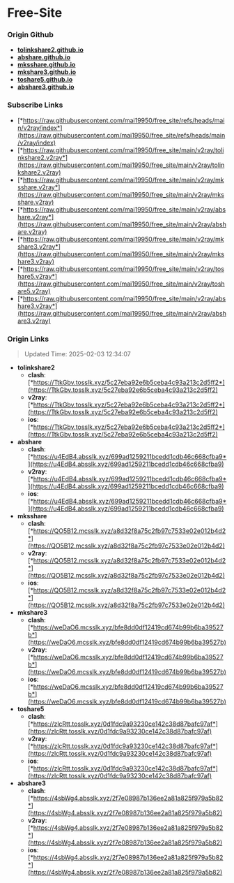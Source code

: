 # Free-Site

### Origin Github

- [**tolinkshare2.github.io**](https://github.com/tolinkshare2/tolinkshare2.github.io)
- [**abshare.github.io**](https://github.com/abshare/abshare.github.io)
- [**mksshare.github.io**](https://github.com/mksshare/mksshare.github.io)
- [**mkshare3.github.io**](https://github.com/mkshare3/mkshare3.github.io)
- [**toshare5.github.io**](https://github.com/toshare5/toshare5.github.io)
- [**abshare3.github.io**](https://github.com/abshare3/abshare3.github.io)

### Subscribe Links

- [*https://raw.githubusercontent.com/mai19950/free_site/refs/heads/main/v2ray/index*](https://raw.githubusercontent.com/mai19950/free_site/refs/heads/main/v2ray/index)
- [*https://raw.githubusercontent.com/mai19950/free_site/main/v2ray/tolinkshare2.v2ray*](https://raw.githubusercontent.com/mai19950/free_site/main/v2ray/tolinkshare2.v2ray)
- [*https://raw.githubusercontent.com/mai19950/free_site/main/v2ray/mksshare.v2ray*](https://raw.githubusercontent.com/mai19950/free_site/main/v2ray/mksshare.v2ray)
- [*https://raw.githubusercontent.com/mai19950/free_site/main/v2ray/abshare.v2ray*](https://raw.githubusercontent.com/mai19950/free_site/main/v2ray/abshare.v2ray)
- [*https://raw.githubusercontent.com/mai19950/free_site/main/v2ray/mkshare3.v2ray*](https://raw.githubusercontent.com/mai19950/free_site/main/v2ray/mkshare3.v2ray)
- [*https://raw.githubusercontent.com/mai19950/free_site/main/v2ray/toshare5.v2ray*](https://raw.githubusercontent.com/mai19950/free_site/main/v2ray/toshare5.v2ray)
- [*https://raw.githubusercontent.com/mai19950/free_site/main/v2ray/abshare3.v2ray*](https://raw.githubusercontent.com/mai19950/free_site/main/v2ray/abshare3.v2ray)

### Origin Links

> Updated Time: 2025-02-03 12:34:07

- **tolinkshare2**
  - **clash**: [*https://TtkGbv.tosslk.xyz/5c27eba92e6b5ceba4c93a213c2d5ff2*](https://TtkGbv.tosslk.xyz/5c27eba92e6b5ceba4c93a213c2d5ff2)
  - **v2ray**: [*https://TtkGbv.tosslk.xyz/5c27eba92e6b5ceba4c93a213c2d5ff2*](https://TtkGbv.tosslk.xyz/5c27eba92e6b5ceba4c93a213c2d5ff2)
  - **ios**: [*https://TtkGbv.tosslk.xyz/5c27eba92e6b5ceba4c93a213c2d5ff2*](https://TtkGbv.tosslk.xyz/5c27eba92e6b5ceba4c93a213c2d5ff2)
- **abshare**
  - **clash**: [*https://u4EdB4.absslk.xyz/699ad1259211bcedd1cdb46c668cfba9*](https://u4EdB4.absslk.xyz/699ad1259211bcedd1cdb46c668cfba9)
  - **v2ray**: [*https://u4EdB4.absslk.xyz/699ad1259211bcedd1cdb46c668cfba9*](https://u4EdB4.absslk.xyz/699ad1259211bcedd1cdb46c668cfba9)
  - **ios**: [*https://u4EdB4.absslk.xyz/699ad1259211bcedd1cdb46c668cfba9*](https://u4EdB4.absslk.xyz/699ad1259211bcedd1cdb46c668cfba9)
- **mksshare**
  - **clash**: [*https://QO5B12.mcsslk.xyz/a8d32f8a75c2fb97c7533e02e012b4d2*](https://QO5B12.mcsslk.xyz/a8d32f8a75c2fb97c7533e02e012b4d2)
  - **v2ray**: [*https://QO5B12.mcsslk.xyz/a8d32f8a75c2fb97c7533e02e012b4d2*](https://QO5B12.mcsslk.xyz/a8d32f8a75c2fb97c7533e02e012b4d2)
  - **ios**: [*https://QO5B12.mcsslk.xyz/a8d32f8a75c2fb97c7533e02e012b4d2*](https://QO5B12.mcsslk.xyz/a8d32f8a75c2fb97c7533e02e012b4d2)
- **mkshare3**
  - **clash**: [*https://weDaO6.mcsslk.xyz/bfe8dd0df12419cd674b99b6ba39527b*](https://weDaO6.mcsslk.xyz/bfe8dd0df12419cd674b99b6ba39527b)
  - **v2ray**: [*https://weDaO6.mcsslk.xyz/bfe8dd0df12419cd674b99b6ba39527b*](https://weDaO6.mcsslk.xyz/bfe8dd0df12419cd674b99b6ba39527b)
  - **ios**: [*https://weDaO6.mcsslk.xyz/bfe8dd0df12419cd674b99b6ba39527b*](https://weDaO6.mcsslk.xyz/bfe8dd0df12419cd674b99b6ba39527b)
- **toshare5**
  - **clash**: [*https://zlcRtt.tosslk.xyz/0d1fdc9a93230ce142c38d87bafc97af*](https://zlcRtt.tosslk.xyz/0d1fdc9a93230ce142c38d87bafc97af)
  - **v2ray**: [*https://zlcRtt.tosslk.xyz/0d1fdc9a93230ce142c38d87bafc97af*](https://zlcRtt.tosslk.xyz/0d1fdc9a93230ce142c38d87bafc97af)
  - **ios**: [*https://zlcRtt.tosslk.xyz/0d1fdc9a93230ce142c38d87bafc97af*](https://zlcRtt.tosslk.xyz/0d1fdc9a93230ce142c38d87bafc97af)
- **abshare3**
  - **clash**: [*https://4sbWg4.absslk.xyz/2f7e08987b136ee2a81a825f979a5b82*](https://4sbWg4.absslk.xyz/2f7e08987b136ee2a81a825f979a5b82)
  - **v2ray**: [*https://4sbWg4.absslk.xyz/2f7e08987b136ee2a81a825f979a5b82*](https://4sbWg4.absslk.xyz/2f7e08987b136ee2a81a825f979a5b82)
  - **ios**: [*https://4sbWg4.absslk.xyz/2f7e08987b136ee2a81a825f979a5b82*](https://4sbWg4.absslk.xyz/2f7e08987b136ee2a81a825f979a5b82)
